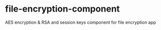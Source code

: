 # file-encryption-component
AES encryption & RSA and session keys component for file encryption app
